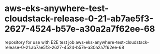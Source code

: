 # aws-eks-anywhere-test-cloudstack-release-0-21-ab7ae5f3-2627-4524-b57e-a30a2a7f62ee-68
repository for use with E2E test job aws-eks-anywhere-test-cloudstack-release-0-21:ab7ae5f3-2627-4524-b57e-a30a2a7f62ee-68
